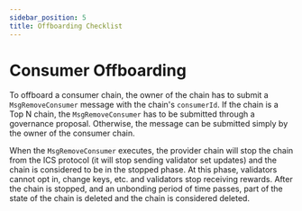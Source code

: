 ```yaml
---
sidebar_position: 5
title: Offboarding Checklist
---
```

# Consumer Offboarding

To offboard a consumer chain, the owner of the chain has to submit a `MsgRemoveConsumer` message with the chain's `consumerId`.
If the chain is a Top N chain, the `MsgRemoveConsumer` has to be submitted through a governance proposal.
Otherwise, the message can be submitted simply by the owner of the consumer chain.

When the `MsgRemoveConsumer` executes, the provider chain will stop the chain from the ICS protocol (it will stop
sending validator set updates) and the chain is considered to be in the stopped phase.
At this phase, validators cannot opt in, change keys, etc. and validators stop receiving rewards.
After the chain is stopped, and an unbonding period of time passes, part of the state of the chain is deleted and the chain is considered deleted.
